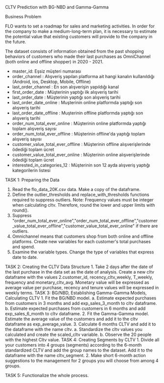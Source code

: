 CLTV Prediction with BG-NBD and Gamma-Gamma

Business Problem

FLO wants to set a roadmap for sales and marketing activities. In order for the company to make a medium-long-term plan, it is necessary to estimate the potential value that existing customers will provide to the company in the future.

The dataset consists of information obtained from the past shopping behaviors of customers who made their last purchases as OmniChannel (both online and offline shopper) in 2020 - 2021.

- master_id: Eşsiz müşteri numarası
- order_channel : Alışveriş yapılan platforma ait hangi kanalın kullanıldığı (Android, ios, Desktop, Mobile, Offline)
- last_order_channel : En son alışverişin yapıldığı kanal
- first_order_date : Müşterinin yaptığı ilk alışveriş tarihi
- last_order_date : Müşterinin yaptığı son alışveriş tarihi
- last_order_date_online : Muşterinin online platformda yaptığı son alışveriş tarihi
- last_order_date_offline : Muşterinin offline platformda yaptığı son alışveriş tarihi
- order_num_total_ever_online : Müşterinin online platformda yaptığı toplam alışveriş sayısı
- order_num_total_ever_offline : Müşterinin offline'da yaptığı toplam alışveriş sayısı
- customer_value_total_ever_offline : Müşterinin offline alışverişlerinde ödediği toplam ücret
- customer_value_total_ever_online : Müşterinin online alışverişlerinde ödediği toplam ücret
- interested_in_categories_12 : Müşterinin son 12 ayda alışveriş yaptığı kategorilerin listesi

TASK 1: Preparing the Data
1. Read the flo_data_20K.csv data. Make a copy of the dataframe. 
2. Define the outlier_thresholds and replace_with_thresholds functions required to suppress outliers.
Note: Frequency values must be integer when calculating cltv. Therefore, round the lower and upper limits with round(). 
3. Suppress "order_num_total_ever_online","order_num_total_ever_offline","customer_value_total_ever_offline","customer_value_total_ever_online" if there are outliers.
4. Omnichannel means that customers shop from both online and offline platforms. Create new variables for each customer's total purchases and spend. 
5. Examine the variable types. Change the type of variables that express date to date.

TASK 2: Creating the CLTV Data Structure
           1. Take 2 days after the date of the last purchase in the data set as the date of analysis.
           Create a new cltv dataframe with the values 
           2.customer_id, recency_cltv_weekly, T_weekly, frequency and monetary_cltv_avg.
           Monetary value will be expressed as average value per purchase, recency and tenure values will be expressed in weekly terms.
TASK 3: BG/NBD, Establishing Gamma-Gamma Models, Calculating CLTV
            1. Fit the BG/NBD model.
                 a. Estimate expected purchases from customers in 3 months and add exp_sales_3_month to cltv dataframe.
                 b. Estimate expected purchases from customers in 6 months and add exp_sales_6_month to cltv dataframe.
            2. Fit the Gamma-Gamma model. Estimate the average value of the customers and add it to the cltv dataframe as exp_average_value.
            3. Calculate 6 months CLTV and add it to the dataframe with the name cltv.
                 a. Standardize the cltv values you calculated and create the scaled_cltv variable.
                 b. Observe the 20 people with the highest Cltv value.
TASK 4: Creating Segments by CLTV
           1. Divide all your customers into 4 groups (segments) according to the 6-month standardized CLTV and add the group names to the dataset. Add it to the dataframe with the name cltv_segment.
           2. Make short 6-month action suggestions to the management for 2 groups you will choose from among 4 groups.

TASK 5: Functionalize the whole process.                 
